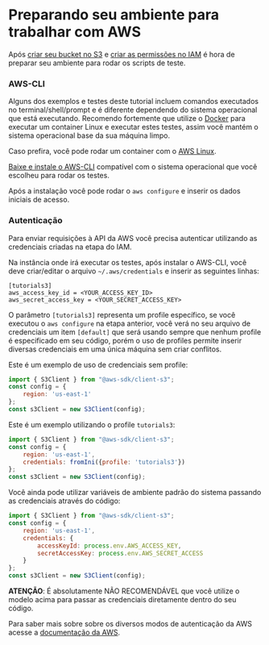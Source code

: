 # Preparando seu ambiente para trabalhar com AWS

Após [criar seu bucket no S3](criando-um-bucket-no-s3.md) e [criar as permissões no IAM](criando-permissoes-no-iam.md)
é hora de preparar seu ambiente para rodar os scripts de teste.

### AWS-CLI
Alguns dos exemplos e testes deste tutorial incluem comandos executados no terminal/shell/prompt e é diferente 
dependendo do sistema operacional que está executando. Recomendo fortemente que utilize o 
[Docker](https://www.docker.com/) para executar um container Linux e executar estes testes, assim você mantém o 
sistema operacional base da sua máquina limpo.

Caso prefira, você pode rodar um container com o [AWS Linux](https://hub.docker.com/_/amazonlinux).

[Baixe e instale o AWS-CLI](https://docs.aws.amazon.com/cli/latest/userguide/install-cliv2.html) compatível com 
o sistema operacional que você escolheu para rodar os testes.

Após a instalação você pode rodar o `aws configure` e inserir os dados iniciais de acesso.

### Autenticação
Para enviar requisições à API da AWS você precisa autenticar utilizando as credenciais criadas na etapa do IAM.

Na instância onde irá executar os testes, após instalar o AWS-CLI, você deve criar/editar o arquivo `~/.aws/credentials`
e inserir as seguintes linhas:
```shell
[tutorials3]
aws_access_key_id = <YOUR_ACCESS_KEY_ID>
aws_secret_access_key = <YOUR_SECRET_ACCESS_KEY>
```

O parâmetro `[tutorials3]` representa um profile específico, se você executou o `aws configure` na etapa anterior, 
você verá no seu arquivo de credenciais um item `[default]` que será usando sempre que nenhum profile é especificado 
em seu código, porém o uso de profiles permite inserir diversas credenciais em uma única máquina sem criar conflitos.

Este é um exemplo de uso de credenciais sem profile:
```javascript
import { S3Client } from "@aws-sdk/client-s3";
const config = {
    region: 'us-east-1'
};
const s3Client = new S3Client(config);
```

Este é um exemplo utilizando o profile `tutorials3`:
```javascript
import { S3Client } from "@aws-sdk/client-s3";
const config = {
    region: 'us-east-1',
    credentials: fromIni({profile: 'tutorials3'})
};
const s3Client = new S3Client(config);
```

Você ainda pode utilizar variáveis de ambiente padrão do sistema passando as credenciais através do código:
```javascript
import { S3Client } from "@aws-sdk/client-s3";
const config = {
    region: 'us-east-1',
    credentials: {
        accessKeyId: process.env.AWS_ACCESS_KEY,
        secretAccessKey: process.env.AWS_SECRET_ACCESS
    }
};
const s3Client = new S3Client(config);
```

**ATENÇÃO**: É absolutamente NÃO RECOMENDÁVEL que você utilize o modelo acima para passar as credenciais diretamente
dentro do seu código.

Para saber mais sobre sobre os diversos modos de autenticação da AWS acesse a 
[documentação da AWS](https://docs.aws.amazon.com/sdk-for-javascript/v3/developer-guide/setting-credentials-node.html).
